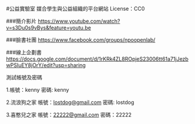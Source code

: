 #公益實驗室
媒合學生與公益組織的平台網站
License：CC0

###簡介影片
https://www.youtube.com/watch?v=s3Du0s9vBys&feature=youtu.be

###臉書社團
https://www.facebook.com/groups/npoopenlab/

###線上企劃書
https://docs.google.com/document/d/1rKRk4ZL8ROpjeS23006tt61a71jJezbwPSIuEY8jOrY/edit?usp=sharing


測試帳號及密碼

1.帳號：kenny
  密碼: kenny
  
2.流浪狗之家
  帳號：lostdog@gmail.com
  密碼: lostdog
  
3.喜憨兒之家
  帳號：22222@gmail.com
  密碼：22222
